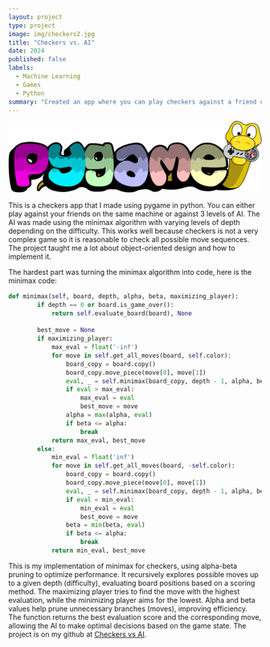 ```yaml
---
layout: project
type: project
image: img/checkers2.jpg
title: "Checkers vs. AI"
date: 2024
published: false
labels:
  - Machine Learning
  - Games
  - Python
summary: "Created an app where you can play checkers against a friend or varying levels of AI"
---
```


<img class="img-fluid" src="../img/pygame.png">

This is a checkers app that I made using pygame in python. You can either play against your friends on the same machine or against 3 levels of AI. The AI was made using the minimax algorithm with varying levels
of depth depending on the difficulty. This works well because checkers is not a very complex game so it is reasonable to check all possible move sequences. The project taught me a lot about object-oriented design
and how to implement it.

The hardest part was turning the minimax algorithm into code, here is the minimax code:
```python
def minimax(self, board, depth, alpha, beta, maximizing_player):
        if depth == 0 or board.is_game_over():
            return self.evaluate_board(board), None

        best_move = None
        if maximizing_player:
            max_eval = float('-inf')
            for move in self.get_all_moves(board, self.color):
                board_copy = board.copy()
                board_copy.move_piece(move[0], move[1])
                eval, _ = self.minimax(board_copy, depth - 1, alpha, beta, False)
                if eval > max_eval:
                    max_eval = eval
                    best_move = move
                alpha = max(alpha, eval)
                if beta <= alpha:
                    break
            return max_eval, best_move
        else:
            min_eval = float('inf')
            for move in self.get_all_moves(board, -self.color):
                board_copy = board.copy()
                board_copy.move_piece(move[0], move[1])
                eval, _ = self.minimax(board_copy, depth - 1, alpha, beta, True)
                if eval < min_eval:
                    min_eval = eval
                    best_move = move
                beta = min(beta, eval)
                if beta <= alpha:
                    break
            return min_eval, best_move
```
This is my implementation of minimax for checkers, using alpha-beta pruning to optimize performance. It recursively explores possible moves up to a given depth (difficulty), evaluating board positions based on a scoring method. The maximizing player tries to find the move with the highest evaluation, while the minimizing player aims for the lowest. Alpha and beta values help prune unnecessary branches (moves), improving efficiency. The function returns the best evaluation score and the corresponding move, allowing the AI to make optimal decisions based on the game state.
The project is on my github at [Checkers vs AI](https://github.com/gunnarrl/checkers-vs-AI).
